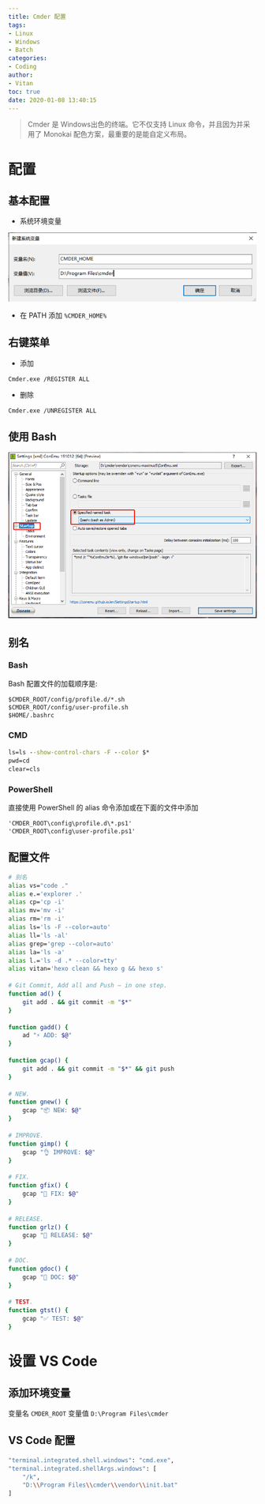 ```yaml
---
title: Cmder 配置
tags:
- Linux
- Windows
- Batch
categories:
- Coding
author:
- Vitan
toc: true
date: 2020-01-08 13:40:15
---
```

> Cmder 是 Windows出色的终端。它不仅支持 Linux 命令，并且因为并采用了 Monokai 配色方案，最重要的是能自定义布局。

<!--more-->

# 配置
## 基本配置
- 系统环境变量

![](https://raw.githubusercontent.com/ivitan/Picture/master/images/20200405132003.png)

- 在 PATH 添加 `%CMDER_HOME%`

## 右键菜单
- 添加

```
Cmder.exe /REGISTER ALL
```

- 删除

```
Cmder.exe /UNREGISTER ALL
```

## 使用 Bash

![](https://raw.githubusercontent.com/ivitan/Picture/master/images/cmder_bash.png)


## 别名
### Bash
Bash 配置文件的加载顺序是:
```
$CMDER_ROOT/config/profile.d/*.sh
$CMDER_ROOT/config/user-profile.sh
$HOME/.bashrc
```

### CMD 
```bat %CMDER_ROOT%\config\user-aliases.cmd 
ls=ls --show-control-chars -F --color $*
pwd=cd
clear=cls
```

### PowerShell
直接使用 PowerShell 的 alias 命令添加或在下面的文件中添加

```
'CMDER_ROOT\config\profile.d\*.ps1'
'CMDER_ROOT\config\user-profile.ps1'
```

## 配置文件
```bash D:\Program Files\cmder\vendor\git-for-windows\etc\bash.bashrc
# 别名
alias vs="code ."
alias e.='explorer .'
alias cp='cp -i'
alias mv='mv -i'
alias rm='rm -i'
alias ls='ls -F --color=auto'
alias ll='ls -al'
alias grep='grep --color=auto'
alias la='ls -a'
alias l.='ls -d .* --color=tty'
alias vitan='hexo clean && hexo g && hexo s'

# Git Commit, Add all and Push — in one step.
function ad() {
    git add . && git commit -m "$*"
}

function gadd() {
    ad "⚡ ADD: $@"
}

function gcap() {
    git add . && git commit -m "$*" && git push
}

# NEW.
function gnew() {
    gcap "📦 NEW: $@"
}

# IMPROVE.
function gimp() {
    gcap "👌 IMPROVE: $@"
}

# FIX.
function gfix() {
    gcap "🐛 FIX: $@"
}

# RELEASE.
function grlz() {
    gcap "🚀 RELEASE: $@"
}

# DOC.
function gdoc() {
    gcap "📖 DOC: $@"
}

# TEST.
function gtst() {
    gcap "✅ TEST: $@"
}
```

# 设置 VS Code
## 添加环境变量
变量名 `CMDER_ROOT` 变量值 `D:\Program Files\cmder`

## VS Code 配置

```sh setting.json
"terminal.integrated.shell.windows": "cmd.exe",
"terminal.integrated.shellArgs.windows": [
    "/k",
    "D:\\Program Files\\cmder\\vendor\\init.bat"
]
```